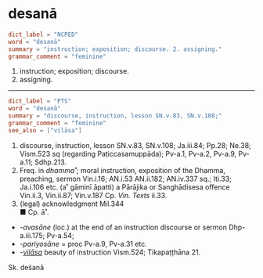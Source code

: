 # desanā

``` toml
dict_label = "NCPED"
word = "desanā"
summary = "instruction; exposition; discourse. 2. assigning."
grammar_comment = "feminine"
```

1. instruction; exposition; discourse.
2. assigning.

--------------------

``` toml
dict_label = "PTS"
word = "desanā"
summary = "discourse, instruction, lesson SN.v.83, SN.v.108;"
grammar_comment = "feminine"
see_also = ["vilāsa"]
```

1. discourse, instruction, lesson SN.v.83, SN.v.108; Ja.iii.84; Pp.28; Ne.38; Vism.523 sq (regarding Paṭiccasamuppāda); Pv\-a.1, Pv\-a.2, Pv\-a.9, Pv\-a.11; Sdhp.213.
2. Freq. in *dhamma˚*; moral instruction, exposition of the Dhamma, preaching, sermon Vin.i.16; AN.i.53 AN.ii.182; AN.iv.337 sq.; Iti.33; Ja.i.106 etc. (a˚ gāminī āpatti) a Pārājika or Sanghādisesa offence Vin.ii.3, Vin.ii.87; Vin.v.187 Cp. *Vin. Texts* ii.33.
3. (legal) acknowledgment Mil.344  
   ■ Cp. ā˚.

* *\-avasāne* (loc.) at the end of an instruction discourse or sermon Dhp\-a.iii.175; Pv\-a.54;
* *\-pariyosāne* = proc Pv\-a.9, Pv\-a.31 etc.
* *\-[vilāsa](vilāsa.md)* beauty of instruction Vism.524; Tikapaṭṭhāna 21.

Sk. deśanā

